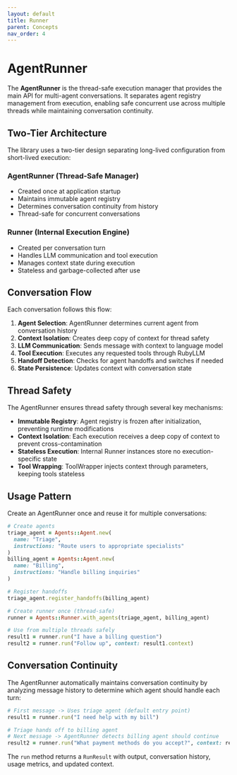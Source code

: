 ```yaml
---
layout: default
title: Runner
parent: Concepts
nav_order: 4
---
```


# AgentRunner

The **AgentRunner** is the thread-safe execution manager that provides the main API for multi-agent conversations. It separates agent registry management from execution, enabling safe concurrent use across multiple threads while maintaining conversation continuity.

## Two-Tier Architecture

The library uses a two-tier design separating long-lived configuration from short-lived execution:

### AgentRunner (Thread-Safe Manager)
- Created once at application startup
- Maintains immutable agent registry
- Determines conversation continuity from history
- Thread-safe for concurrent conversations

### Runner (Internal Execution Engine)
- Created per conversation turn
- Handles LLM communication and tool execution
- Manages context state during execution
- Stateless and garbage-collected after use

## Conversation Flow

Each conversation follows this flow:

1. **Agent Selection**: AgentRunner determines current agent from conversation history
2. **Context Isolation**: Creates deep copy of context for thread safety
3. **LLM Communication**: Sends message with context to language model
4. **Tool Execution**: Executes any requested tools through RubyLLM
5. **Handoff Detection**: Checks for agent handoffs and switches if needed
6. **State Persistence**: Updates context with conversation state

## Thread Safety

The AgentRunner ensures thread safety through several key mechanisms:

*   **Immutable Registry**: Agent registry is frozen after initialization, preventing runtime modifications
*   **Context Isolation**: Each execution receives a deep copy of context to prevent cross-contamination
*   **Stateless Execution**: Internal Runner instances store no execution-specific state
*   **Tool Wrapping**: ToolWrapper injects context through parameters, keeping tools stateless

## Usage Pattern

Create an AgentRunner once and reuse it for multiple conversations:

```ruby
# Create agents
triage_agent = Agents::Agent.new(
  name: "Triage",
  instructions: "Route users to appropriate specialists"
)
billing_agent = Agents::Agent.new(
  name: "Billing", 
  instructions: "Handle billing inquiries"
)

# Register handoffs
triage_agent.register_handoffs(billing_agent)

# Create runner once (thread-safe)
runner = Agents::Runner.with_agents(triage_agent, billing_agent)

# Use from multiple threads safely
result1 = runner.run("I have a billing question")
result2 = runner.run("Follow up", context: result1.context)
```

## Conversation Continuity

The AgentRunner automatically maintains conversation continuity by analyzing message history to determine which agent should handle each turn:

```ruby
# First message -> Uses triage agent (default entry point)
result1 = runner.run("I need help with my bill")

# Triage hands off to billing agent
# Next message -> AgentRunner detects billing agent should continue
result2 = runner.run("What payment methods do you accept?", context: result1.context)
```

The `run` method returns a `RunResult` with output, conversation history, usage metrics, and updated context.
